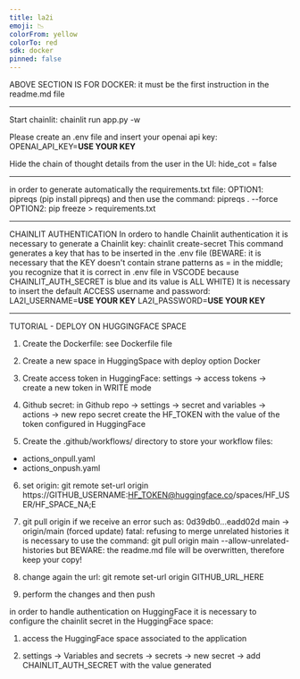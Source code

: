 ```yaml
---
title: la2i
emoji: 📉
colorFrom: yellow
colorTo: red
sdk: docker
pinned: false
---
```


ABOVE SECTION IS FOR DOCKER: it must be the first instruction in the readme.md file

---

Start chainlit: chainlit run app.py -w

Please create an .env file and insert your openai api key:
OPENAI_API_KEY=**USE YOUR KEY**

Hide the chain of thought details from the user in the UI:
hide_cot = false

---

in order to generate automatically the requirements.txt file:
OPTION1: pipreqs (pip install pipreqs) and then use the command: pipreqs . --force
OPTION2: pip freeze > requirements.txt

---

CHAINLIT AUTHENTICATION
In ordero to handle Chainlit authentication it is necessary to generate a Chainlit key:
chainlit create-secret
This command generates a key that has to be inserted in the .env file
(BEWARE: it is necessary that the KEY doesn't contain strane patterns as = in the middle; you recognize that it is correct in .env file in VSCODE because CHAINLIT_AUTH_SECRET is blue and its value is ALL WHITE)
It is necessary to insert the default ACCESS username and password:
LA2I_USERNAME=**USE YOUR KEY**
LA2I_PASSWORD=**USE YOUR KEY**

---

TUTORIAL - DEPLOY ON HUGGINGFACE SPACE

1. Create the Dockerfile: see Dockerfile file

2. Create a new space in HuggingSpace with deploy option Docker

3. Create access token in HuggingFace: settings -> access tokens -> create a new token in WRITE mode

4. Github secret: in Github repo -> settings -> secret and variables -> actions -> new repo secret
   create the HF_TOKEN with the value of the token configured in HuggingFace

5. Create the .github/workflows/ directory to store your workflow files:

- actions_onpull.yaml
- actions_onpush.yaml

6. set origin: git remote set-url origin https://GITHUB_USERNAME:HF_TOKEN@huggingface.co/spaces/HF_USER/HF_SPACE_NA;E

7. git pull origin
if we receive an error such as:
0d39db0...eadd02d main -> origin/main (forced update)
fatal: refusing to merge unrelated histories
it is necessary to use the command:
git pull origin main --allow-unrelated-histories
but BEWARE: the readme.md file will be overwritten, therefore keep your copy!

8. change again the url:
git remote set-url origin GITHUB_URL_HERE

9. perform the changes and then push

in order to handle authentication on HuggingFace it is necessary to configure the chainlit secret in the HuggingFace space:

1. access the HuggingFace space associated to the application

2. settings -> Variables and secrets -> secrets -> new secret -> add CHAINLIT_AUTH_SECRET with the value generated